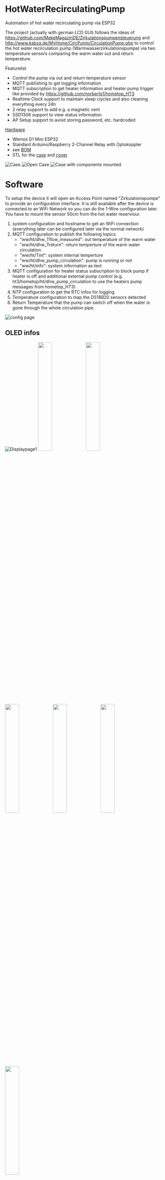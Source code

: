 # HotWaterRecirculatingPump
Automation of hot water recirculating pump via ESP32

The project (actually with german LCD GUI) follows the ideas of https://github.com/MakeMagazinDE/Zirkulationspumpensteuerung and http://www.kabza.de/MyHome/CircPump/CirculationPump.php to control the hot water recirculation pump (Warmwasserzirkulationspumpe) via two temperature sensors comparing the warm water out and return temperature.

Featurelist
* Control the pump via out and return temperature sensor
* MQTT publishing to get logging information
* MQTT subscription to get heater information and heater pump trigger like provided by https://github.com/norberts1/hometop_HT3
* Realtime Clock support to maintain sleep ciycles and also cleaning everything every 24h
* 2 relay support to add e.g. a magnetic vent
* SSD1306 support to view status information
* AP Setup support to avoid storing password, etc. hardcoded

[Hardware](docs/schema.pdf)
* Wemos D1 Mini ESP32
* Standard Arduino/Raspberry 2-Channel Relay with Optokoppler
* see [BOM](docs/HotWaterRecirculatingPump.csv)
* STL for the [case](docs/Warmwasserpumpe.stl) and [cover](docs/Warmwasserpumpe(2).stl)

![Case](img/SpaceClaim_2022-10-28%20163143.png)
![Open Case](img/SpaceClaim_2022-10-28%20163208.png)
![Case with components mounted](img/Case%20with%20components.JPG)

# Software
To setup the device it will open an Access Point named "Zirkulationspumpe" to provide an configuration interface. It is still available after the device is connected to an WiFi Network so you can do the 1-Wire configuration later. You have to mount the sensor 50cm from the hot water reserviour.

1. system configuration and hostname to get an WiFi connection (everything later can be configured later via the normal network)
2. MQTT configuration to publish the following topics: 
    * "ww/ht/dhw_Tflow_measured": out temperature of the warm water
    * "ww/ht/dhw_Treturn": return temperture of the warm water circulation
    * "ww/ht/Tint": system internal temperture
    * "ww/ht/dhw_pump_circulation": pump is running or not
    * "ww/ht/info": system information as text
3. MQTT configuration for heater status subscription to block pump if heater is off and additional external pump control (e.g. ht3/hometop/ht/dhw_pump_circulation to use the heaters pump messages from hometop_HT3)
4. NTP configuration to get the RTC infos for logging
5. Temperature configuration to map the DS18B20 sensors detected
6. Return Temperature that the pump can switch off when the water is gone through the whole circulation pipe.

![config page](img/opera_2022-10-31%20213941.png)

## OLED infos
![Displaypage1](img/Displaypage1.JPG)
<img src="img/Displaypage2.JPG"  width="30%" height="30%">
<img src="img/Displaypage3.JPG"  width="30%" height="30%">
<img src="img/Displaypage4.JPG"  width="30%" height="30%">
<img src="img/Displaypage5.JPG"  width="30%" height="30%">
<img src="img/Displaypage6.JPG"  width="30%" height="30%">
<img src="img/Displaypage7.JPG"  width="30%" height="30%">

# ToDos
* made a better documentation
* Make OLED language configurable

# Note
This project is still under early development but it is running without issues. But it is actually not clear of the warm water detection will work as expected as there should be some more tests. So feal free to help...